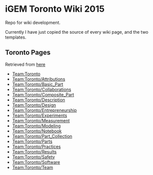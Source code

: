 # iGEM Toronto Wiki 2015

Repo for wiki development.

Currently I have just copied the source of every wiki page, and the two templates.

## Toronto Pages

Retrieved from [here](http://2015.igem.org/wiki/index.php?title=Special%3AAllPages&from=Team%3AToronto&to=Team%3AToronto%2FTeam&namespace=0)

* [Team:Toronto](http://2015.igem.org/Team:Toronto)
* [Team:Toronto/Attributions](http://2015.igem.org/Team:Toronto/Attributions)
* [Team:Toronto/Basic_Part](http://2015.igem.org/Team:Toronto/Basic_Part)
* [Team:Toronto/Collaborations](http://2015.igem.org/Team:Toronto/Collaborations)
* [Team:Toronto/Composite_Part](http://2015.igem.org/Team:Toronto/Composite_Part)
* [Team:Toronto/Description](http://2015.igem.org/Team:Toronto/Description)
* [Team:Toronto/Design](http://2015.igem.org/Team:Toronto/Design)
* [Team:Toronto/Entrepreneurship](http://2015.igem.org/Team:Toronto/Entrepreneurship)
* [Team:Toronto/Experiments](http://2015.igem.org/Team:Toronto/Experiments)
* [Team:Toronto/Measurement](http://2015.igem.org/Team:Toronto/Measurement)
* [Team:Toronto/Modeling](http://2015.igem.org/Team:Toronto/Modeling)
* [Team:Toronto/Notebook](http://2015.igem.org/Team:Toronto/Notebook)
* [Team:Toronto/Part_Collection](http://2015.igem.org/Team:Toronto/Part_Collection)
* [Team:Toronto/Parts](http://2015.igem.org/Team:Toronto/Parts)
* [Team:Toronto/Practices](http://2015.igem.org/Team:Toronto/Practices)
* [Team:Toronto/Results](http://2015.igem.org/Team:Toronto/Results)
* [Team:Toronto/Safety](http://2015.igem.org/Team:Toronto/Safety)
* [Team:Toronto/Software](http://2015.igem.org/Team:Toronto/Software)
* [Team:Toronto/Team](http://2015.igem.org/Team:Toronto/Team)
